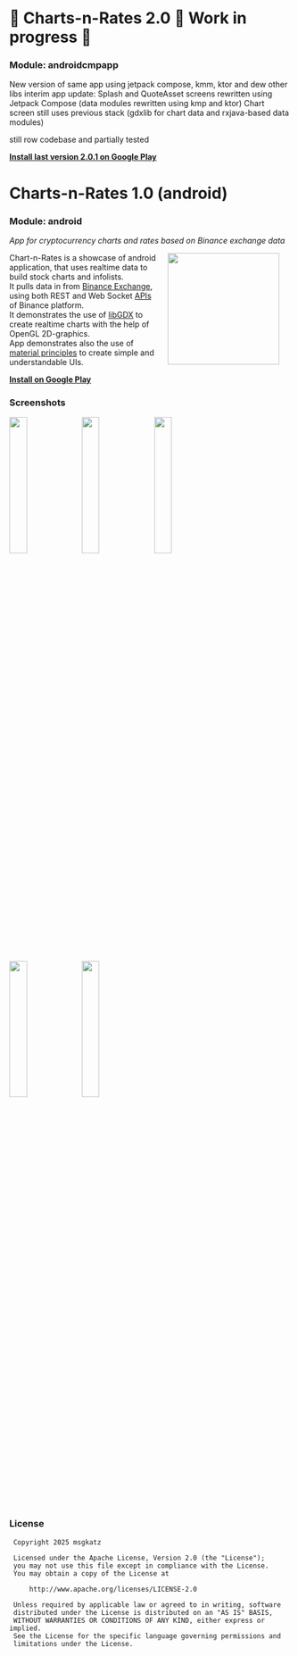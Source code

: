 # :construction: Charts-n-Rates 2.0 :construction: Work in progress :construction:

### Module: androidcmpapp
New version of same app using jetpack compose, kmm, ktor and dew other libs
interim app update:
Splash and QuoteAsset screens rewritten using Jetpack Compose (data modules rewritten using kmp and ktor)
Chart screen still uses previous stack (gdxlib for chart data and rxjava-based data modules)

still row codebase and partially tested

**[Install last version 2.0.1 on Google Play](https://play.google.com/store/apps/details?id=com.msgkatz.ratesapp)**

# Charts-n-Rates 1.0 (android)

### Module: android
*App for cryptocurrency charts and rates based on Binance exchange data*

<img src="screenshots/cnr_demo2.gif" width="200" align="right" hspace="20">

Chart-n-Rates is a showcase of android application, that uses realtime data to build stock charts and infolists.<br/> 
It pulls data in from [Binance Exchange](https://www.binance.com/en), using both REST and Web Socket [APIs](https://github.com/binance-exchange/binance-official-api-docs) of Binance platform.<br/> 
It demonstrates the use of [libGDX](https://github.com/libgdx/libgdx) to create realtime charts with the help of OpenGL 2D-graphics.<br/>
App demonstrates also the use of [material principles](https://www.google.com/design/spec/material-design/introduction.html#introduction-principles) to create simple and understandable UIs.


**[Install on Google Play](https://play.google.com/store/apps/details?id=com.msgkatz.ratesapp)**


### Screenshots

<img src="screenshots/screenshot_01_framed.png" width="25%" />
<img src="screenshots/screenshot_02_framed.png" width="25%" />
<img src="screenshots/screenshot_03_framed.png" width="25%" />
<img src="screenshots/screenshot_04_framed.png" width="25%" />
<img src="screenshots/screenshot_05_framed.png" width="25%" />


### License

```
 Copyright 2025 msgkatz

 Licensed under the Apache License, Version 2.0 (the "License");
 you may not use this file except in compliance with the License.
 You may obtain a copy of the License at

     http://www.apache.org/licenses/LICENSE-2.0

 Unless required by applicable law or agreed to in writing, software
 distributed under the License is distributed on an "AS IS" BASIS,
 WITHOUT WARRANTIES OR CONDITIONS OF ANY KIND, either express or implied.
 See the License for the specific language governing permissions and
 limitations under the License.
```
